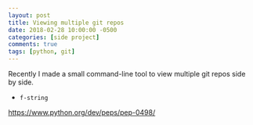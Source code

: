 ```yaml
---
layout: post
title: Viewing multiple git repos
date: 2018-02-28 10:00:00 -0500
categories: [side project]
comments: true
tags: [python, git]
---
```


Recently I made a small command-line tool to view multiple git repos side by side.

* `f-string`

https://www.python.org/dev/peps/pep-0498/
